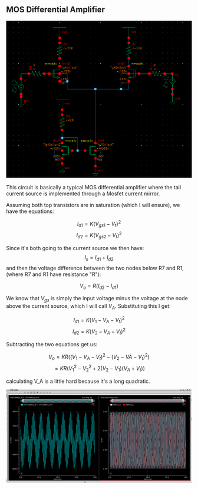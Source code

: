 ## MOS Differential Amplifier



![Not Found](images/Differential_Amplifier.png)

This circuit is basically a typical MOS differential amplifier where the tail current source is implemented through a Mosfet current mirror.

Assuming both top transistors are in saturation (which I will ensure), we have the equations:

$$I_{d1} = K(V_{gs1}-V_t)^2$$
$$I_{d2} = K(V_{gs2}-V_t)^2$$

Since it's both going to the current source we then have:
$$I_{s} = I_{d1} + I_{d2}$$
and then the voltage difference between the two nodes below R7 and R1, (where R7 and R1 have resistance "R"):

$$V_o = R(I_{d2} - I_{d1})$$


We know that $V_{gs}$ is simply the input voltage minus the voltage at the node above the current source, which I will call $V_{A}$.  Substituting this I get:

$$I_{d1} = K(V_{1}-V_{A}-V_t)^2$$
$$I_{d2} = K(V_{2}-V_{A}-V_t)^2$$

Subtracting the two equations get us:

$$V_o = KR((V_{1} - V_{A} - V_t)^2 - (V_{2} - V{A} - V_t)^2)$$
$$= KR(V_1^2 - V_2^2 + 2(V_2-V_1)(V_{A} + V_t))$$

calculating V_A is a little hard because it's a long quadratic.

![Not Found](images/gain_of_two.png)